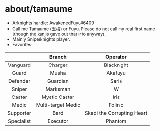# about/tamaume

- Arknights handle: AwakenedFuyu#6409
- Call me Tamaume (玉梅) or Fuyu. Please do not call my real first name (though the kanjis gave out that info anyway).
- Mainly Sniperknights player.
- Favorites:

|             | Branch              | Operator                   |
| :---------: | :-----------------: | :------------------------: |
| Vanguard    | Charger             | Blacknight                 |
| Guard       | Musha               | Akafuyu                    |
| Defender    | Guardian            | Saria                      |
| Sniper      | Marksman            | W                          |
| Caster      | Mystic Caster       | Iris                       |
| Medic       | Multi-target Medic  | Folinic                    |
| Supporter   | Bard                | Skadi the Corrupting Heart |
| Specialist  | Executor            | Phantom                    |
